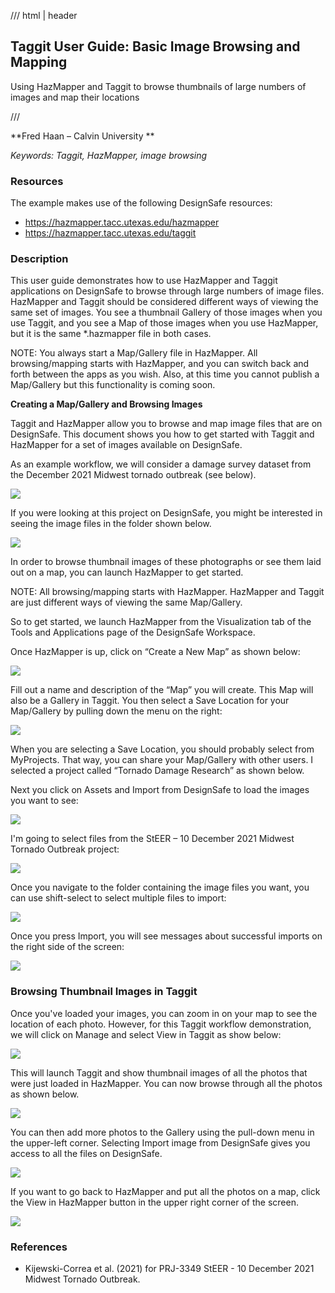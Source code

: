 /// html | header

## Taggit User Guide: Basic Image Browsing and Mapping

Using HazMapper and Taggit to browse thumbnails of large numbers of images and map their locations

/// 


**Fred Haan – Calvin University **

_Keywords: Taggit, HazMapper, image browsing_

### Resources 

The example makes use of the following DesignSafe resources:

* <https://hazmapper.tacc.utexas.edu/hazmapper>
* <https://hazmapper.tacc.utexas.edu/taggit>

### Description

This user guide demonstrates how to use HazMapper and Taggit applications on DesignSafe to browse through large numbers of image files. HazMapper and Taggit should be considered different ways of viewing the same set of images. You see a thumbnail Gallery of those images when you use Taggit, and you see a Map of those images when you use HazMapper, but it is the same *.hazmapper file in both cases.

NOTE: You always start a Map/Gallery file in HazMapper. All browsing/mapping starts with HazMapper, and you can switch back and forth between the apps as you wish. Also, at this time you cannot publish a Map/Gallery but this functionality is coming soon.

**Creating a Map/Gallery and Browsing Images**

Taggit and HazMapper allow you to browse and map image files that are on DesignSafe. This document shows you how to get started with Taggit and HazMapper for a set of images available on DesignSafe.

As an example workflow, we will consider a damage survey dataset from the December 2021 Midwest tornado outbreak (see below).

![](imgs/taggit-view+map-001.png)

If you were looking at this project on DesignSafe, you might be interested in seeing the image files in the folder shown below.

![](imgs/taggit-view+map-002.png)

In order to browse thumbnail images of these photographs or see them laid out on a map, you can launch HazMapper to get started.

NOTE: All browsing/mapping starts with HazMapper. HazMapper and Taggit are just different ways of viewing the same Map/Gallery.

So to get started, we launch HazMapper from the Visualization tab of the Tools and Applications page of the DesignSafe Workspace.


<!-- ![](imgs/taggit-view+map-004.png) -->

Once HazMapper is up, click on “Create a New Map” as shown below:

![](imgs/taggit-view+map-006.png)

Fill out a name and description of the “Map” you will create. This Map will also be a Gallery in Taggit. You then select a Save Location for your Map/Gallery by pulling down the menu on the right:


![](imgs/taggit-view+map-007.png)

When you are selecting a Save Location, you should probably select from MyProjects. That way, you can share your Map/Gallery with other users. I selected a project called “Tornado Damage Research” as shown below. 

<!-- ![](imgs/taggit-view+map-008.png) -->

Next you click on Assets and Import from DesignSafe to load the images you want to see:

![](imgs/taggit-view+map-009.png)

I'm going to select files from the StEER – 10 December 2021 Midwest Tornado Outbreak project:

![](imgs/taggit-view+map-010.png)

Once you navigate to the folder containing the image files you want, you can use shift-select to select multiple files to import:

![](imgs/taggit-view+map-011.png)

Once you press Import, you will see messages about successful imports on the right side of the screen:

![](imgs/taggit-view+map-012.png)

### Browsing Thumbnail Images in Taggit

Once you've loaded your images, you can zoom in on your map to see the location of each photo. However, for this Taggit workflow demonstration, we will click on Manage and select View in Taggit as show below:

![](imgs/taggit-view+map-014.png)

This will launch Taggit and show thumbnail images of all the photos that were just loaded in HazMapper. You can now browse through all the photos as shown below.

![](imgs/taggit-view+map-015.png)

You can then add more photos to the Gallery using the pull-down menu in the upper-left corner. Selecting Import image from DesignSafe gives you access to all the files on DesignSafe.

![](imgs/taggit-view+map-017.png)

If you want to go back to HazMapper and put all the photos on a map, click the View in HazMapper button in the upper right corner of the screen.

![](imgs/taggit-view+map-018.png)

### References

* Kijewski-Correa et al. (2021) for PRJ-3349 StEER - 10 December 2021 Midwest Tornado Outbreak.

